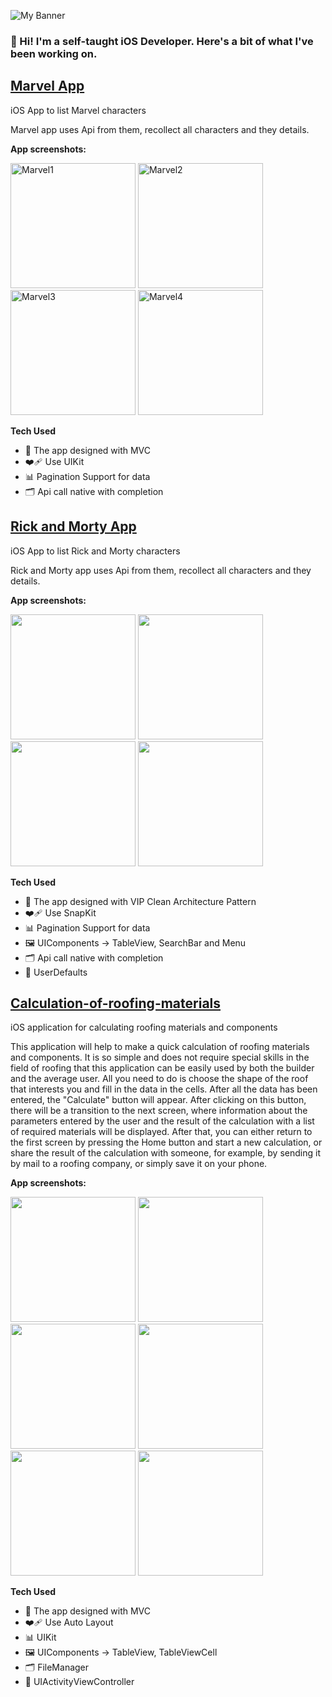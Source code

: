 
![My Banner](https://github.com/Andruxa7/iOS-Developer-Portfolio/blob/main/Portfolio_2.png)         
 
### 👋 Hi! I'm a self-taught iOS Developer. Here's a bit of what I've been working on.

## [Marvel App](https://github.com/Andruxa7/MarvelApp)
iOS App to list Marvel characters

Marvel app uses Api from them, recollect all characters and they details.

**App screenshots:**

<p align="left">
<img src="https://github.com/Andruxa7/MarvelApp/blob/main/marvel1.png" alt="Marvel1" width="200"/>
<img src="https://github.com/Andruxa7/MarvelApp/blob/main/marvel3.png" alt="Marvel2" width="200"/>
<img src="https://github.com/Andruxa7/MarvelApp/blob/main/marvel2.png" alt="Marvel3" width="200"/>
<img src="https://github.com/Andruxa7/MarvelApp/blob/main/marvel4.png" alt="Marvel4" width="200"/>
</p>

**Tech Used**
- 🎨 The app designed with MVC
- ❤️‍🩹 Use UIKit
- 📊 Pagination Support for data
- 🗂️ Api call native with completion

## [Rick and Morty App](https://github.com/Andruxa7/RickAndMortyApp)
iOS App to list Rick and Morty characters

Rick and Morty app uses Api from them, recollect all characters and they details.

**App screenshots:**

<p align="left">
<img src="https://github.com/Andruxa7/RickAndMortyApp/blob/main/RickAndMorty_1.png" width="200"/>
<img src="https://github.com/Andruxa7/RickAndMortyApp/blob/main/RickAndMorty_2.png" width="200">
<img src="https://github.com/Andruxa7/RickAndMortyApp/blob/main/RickAndMorty_3.png" width="200"/>
<img src="https://github.com/Andruxa7/RickAndMortyApp/blob/main/RickAndMorty_4.png" width="200"/>
</p>

**Tech Used**
- 🎨 The app designed with VIP Clean Architecture Pattern
- ❤️‍🩹 Use SnapKit
- 📊 Pagination Support for data
- 🖼 UIComponents -> TableView, SearchBar and Menu
- 🗂️ Api call native with completion
- 💾 UserDefaults

## [Calculation-of-roofing-materials](https://github.com/Andruxa7/Calculation-of-roofing-materials)
iOS application for calculating roofing materials and components

This application will help to make a quick calculation of roofing materials and components. It is so simple and does not require special skills in the field of roofing that this application can be easily used by both the builder and the average user. All you need to do is choose the shape of the roof that interests you and fill in the data in the cells. After all the data has been entered, the "Calculate" button will appear. After clicking on this button, there will be a transition to the next screen, where information about the parameters entered by the user and the result of the calculation with a list of required materials will be displayed.
After that, you can either return to the first screen by pressing the Home button and start a new calculation, or share the result of the calculation with someone, for example, by sending it by mail to a roofing company, or simply save it on your phone.

**App screenshots:**

<p align="left">
<img src="https://github.com/Andruxa7/Calculation-of-roofing-materials/blob/main/images/Roof_1.png" width="200"/>
<img src="https://github.com/Andruxa7/Calculation-of-roofing-materials/blob/main/images/Roof_2.png" width="200">
<img src="https://github.com/Andruxa7/Calculation-of-roofing-materials/blob/main/images/Roof_3.png" width="200"/>
<img src="https://github.com/Andruxa7/Calculation-of-roofing-materials/blob/main/images/Roof_4.png" width="200"/>
<img src="https://github.com/Andruxa7/Calculation-of-roofing-materials/blob/main/images/Roof_5.png" width="200"/>
<img src="https://github.com/Andruxa7/Calculation-of-roofing-materials/blob/main/images/Roof_6.png" width="200"/>
</p>

**Tech Used**
- 🎨 The app designed with MVC
- ❤️‍🩹 Use Auto Layout
- 📊 UIKit
- 🖼 UIComponents -> TableView, TableViewCell
- 🗂️ FileManager
- 💾 UIActivityViewController
